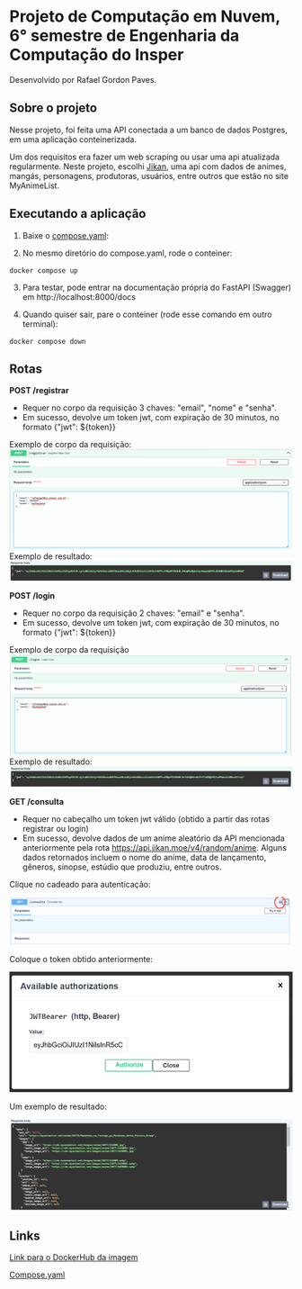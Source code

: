 # Projeto de Computação em Nuvem, 6° semestre de Engenharia da Computação do Insper

Desenvolvido por Rafael Gordon Paves.

## Sobre o projeto

Nesse projeto, foi feita uma API conectada a um banco de dados Postgres, em uma aplicação conteinerizada.

Um dos requisitos era fazer um web scraping ou usar uma api atualizada regularmente. Neste projeto, escolhi [Jikan](https://jikan.moe/), uma api com dados de animes, mangás, personagens, produtoras, usuários, entre outros que estão no site MyAnimeList.

## Executando a aplicação

1. Baixe o [compose.yaml](./compose.yaml):

2. No mesmo diretório do compose.yaml, rode o conteiner:
```
docker compose up
```

3. Para testar, pode entrar na documentação própria do FastAPI (Swagger) em http://localhost:8000/docs 

4. Quando quiser sair, pare o conteiner (rode esse comando em outro terminal):
```
docker compose down
```


## Rotas

**POST /registrar**
- Requer no corpo da requisição 3 chaves: "email", "nome" e "senha".
- Em sucesso, devolve um token jwt, com expiração de 30 minutos, no formato {"jwt": ${token}}


Exemplo de corpo da requisição:
![/registrar](./img/register_body.png)
Exemplo de resultado:
![/registrar_resultado](./img/registrar_result.png)

**POST /login**
- Requer no corpo da requisição 2 chaves: "email" e "senha".
- Em sucesso, devolve um token jwt, com expiração de 30 minutos, no formato {"jwt": ${token}}


Exemplo de corpo da requisição
![/login](./img/login_body.png)
Exemplo de resultado:
![alt text](./img/login_result.png)

**GET /consulta**
- Requer no cabeçalho um token jwt válido (obtido a partir das rotas registrar ou login)
- Em sucesso, devolve dados de um anime aleatório da API mencionada anteriormente pela rota https://api.jikan.moe/v4/random/anime. Alguns dados retornados incluem o nome do anime, data de lançamento, gêneros, sinopse, estúdio que produziu, entre outros.

Clique no cadeado para autenticação:

![/consulta_cadeado](./img/consulta_cadeado.png)

Coloque o token obtido anteriormente:

![/consulta_header](./img/consulta_header.png)

Um exemplo de resultado:

![/consulta_result](./img/consulta_result.png)

## Links

[Link para o DockerHub da imagem](https://hub.docker.com/repository/docker/rafaelgp3/projetocloud-fastapi/general)

[Compose.yaml](./compose.yaml)
